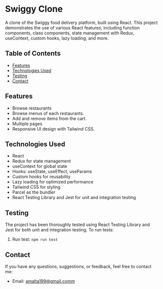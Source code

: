 # Swiggy Clone

A clone of the Swiggy food delivery platform, built using React. This project demonstrates the use of various React features, including function components, class components, state management with Redux, useContext, custom hooks, lazy loading, and more.

## Table of Contents

- [Features](#features)
- [Technologies Used](#technologies-used)
- [Testing](#testing)
- [Contact](#contact)



## Features

- Browse restaurants 
- Browse menus of each restaurants.
- Add and remove items from the cart.
- Multiple pages
- Responsive UI design with Tailwind CSS.

## Technologies Used

- React
- Redux for state management
- useContext for global state
- Hooks: useState, useEffect, useParams
- Custom hooks for reusability
- Lazy loading for optimized performance
- Tailwind CSS for styling
- Parcel as the bundler
- React Testing Library and Jest for unit and integration testing

## Testing

The project has been thoroughly tested using React Testing Library and Jest for both unit and integration testing. To run tests:

1. Run test: `npm run test`




## Contact

If you have any questions, suggestions, or feedback, feel free to contact me:

- Email: amalta199@gmail.comm

